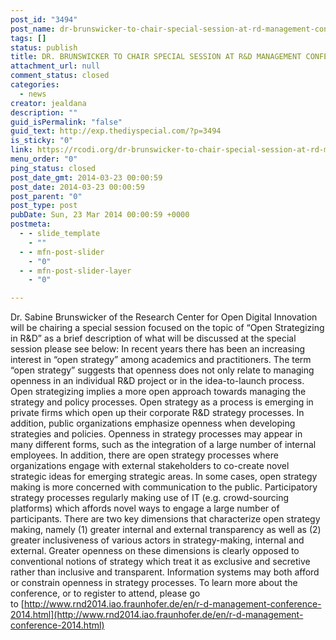 ```yaml
---
post_id: "3494"
post_name: dr-brunswicker-to-chair-special-session-at-rd-management-conference-2014
tags: []
status: publish
title: DR. BRUNSWICKER TO CHAIR SPECIAL SESSION AT R&D MANAGEMENT CONFERENCE 2014
attachment_url: null
comment_status: closed
categories:
  - news
creator: jealdana
description: ""
guid_isPermalink: "false"
guid_text: http://exp.thediyspecial.com/?p=3494
is_sticky: "0"
link: https://rcodi.org/dr-brunswicker-to-chair-special-session-at-rd-management-conference-2014/
menu_order: "0"
ping_status: closed
post_date_gmt: 2014-03-23 00:00:59
post_date: 2014-03-23 00:00:59
post_parent: "0"
post_type: post
pubDate: Sun, 23 Mar 2014 00:00:59 +0000
postmeta:
  - - slide_template
    - ""
  - - mfn-post-slider
    - "0"
  - - mfn-post-slider-layer
    - "0"

---
```

Dr. Sabine Brunswicker of the Research Center for Open Digital Innovation will be chairing a special session focused on the topic of “Open Strategizing in R&D” as a brief description of what will be discussed at the special session please see below: In recent years there has been an increasing interest in “open strategy” among academics and practitioners. The term “open strategy” suggests that openness does not only relate to managing openness in an individual R&D project or in the idea-to-launch process. Open strategizing implies a more open approach towards managing the strategy and policy processes. Open strategy as a process is emerging in private firms which open up their corporate R&D strategy processes. In addition, public organizations emphasize openness when developing strategies and policies. Openness in strategy processes may appear in many different forms, such as the integration of a large number of internal employees. In addition, there are open strategy processes where organizations engage with external stakeholders to co-create novel strategic ideas for emerging strategic areas. In some cases, open strategy making is more concerned with communication to the public. Participatory strategy processes regularly making use of IT (e.g. crowd-sourcing platforms) which affords novel ways to engage a large number of participants. There are two key dimensions that characterize open strategy making, namely (1) greater internal and external transparency as well as (2) greater inclusiveness of various actors in strategy-making, internal and external. Greater openness on these dimensions is clearly opposed to conventional notions of strategy which treat it as exclusive and secretive rather than inclusive and transparent. Information systems may both afford or constrain openness in strategy processes. To learn more about the conference, or to register to attend, please go to [http://www.rnd2014.iao.fraunhofer.de/en/r-d-management-conference-2014.html](http://www.rnd2014.iao.fraunhofer.de/en/r-d-management-conference-2014.html)
